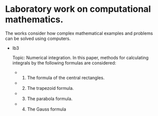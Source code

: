 Laboratory work on computational mathematics. 
=========
The works consider how complex mathematical examples and problems can be solved using computers.
- lb3 

  Topic: Numerical integration. In this paper, methods for calculating integrals by the following formulas are considered:
  - 1) The formula of the central rectangles. 
  - 2) The trapezoid formula. 
  - 3) The parabola formula. 
  - 4) The Gauss formula
